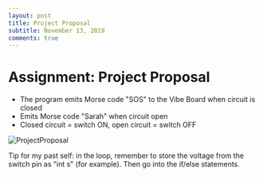 ```yaml
---
layout: post
title: Project Proposal
subtitle: November 13, 2019
comments: true
---
```


# Assignment: Project Proposal

* The program emits Morse code "SOS" to the Vibe Board when circuit is closed
* Emits Morse code "Sarah" when circuit open
* Closed circuit = switch ON, open circuit = switch OFF

![ProjectProposal](https://ephsarah.github.io/img/litchristmastree.jpg)

Tip for my past self: in the loop, remember to store the voltage from the switch pin as "int s" (for example). Then go into the if/else statements.
